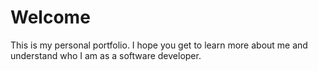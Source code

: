 # Welcome

This is my personal portfolio. I hope you get to learn more about me and understand who I am as a software developer.
